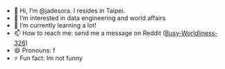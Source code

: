 - 👋 Hi, I’m @jadesora. I resides in Taipei.
- 👀 I’m interested in data engineering and world affairs
- 🌱 I’m currently learning a lot!
- 📫 How to reach me: send me a message on Reddit ([Busy-Worldliness-326](https://www.reddit.com/user/Busy-Worldliness-326))
- 😄 Pronouns: f
- ⚡ Fun fact: Im not funny

<!---
jadesora/jadesora is a ✨ special ✨ repository because its `README.md` (this file) appears on your GitHub profile.
You can click the Preview link to take a look at your changes.
--->
